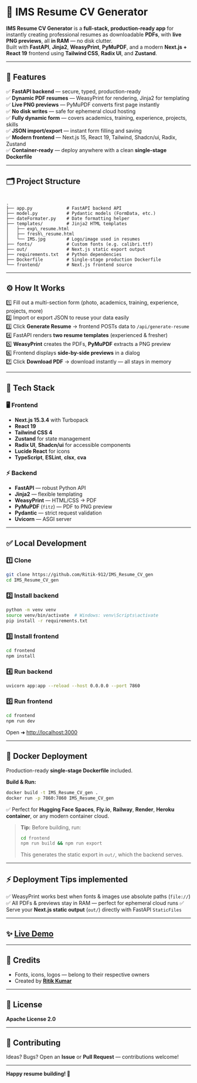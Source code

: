 # 📄 IMS Resume CV Generator

**IMS Resume CV Generator** is a **full-stack, production-ready app** for instantly creating professional resumes as downloadable **PDFs**, with **live PNG previews**, all **in RAM** — no disk clutter.  
Built with **FastAPI**, **Jinja2**, **WeasyPrint**, **PyMuPDF**, and a modern **Next.js + React 19** frontend using **Tailwind CSS**, **Radix UI**, and **Zustand**.

---

## 🚀 Features

✅ **FastAPI backend** — secure, typed, production-ready  
✅ **Dynamic PDF resumes** — WeasyPrint for rendering, Jinja2 for templating  
✅ **Live PNG previews** — PyMuPDF converts first page instantly  
✅ **No disk writes** — safe for ephemeral cloud hosting  
✅ **Fully dynamic form** — covers academics, training, experience, projects, skills  
✅ **JSON import/export** — instant form filling and saving  
✅ **Modern frontend** — Next.js 15, React 19, Tailwind, Shadcn/ui, Radix, Zustand  
✅ **Container-ready** — deploy anywhere with a clean **single-stage Dockerfile**

---

## 🗂️ Project Structure

```

.
├── app.py             # FastAPI backend API
├── model.py           # Pydantic models (FormData, etc.)
├── dateFormater.py    # Date formatting helper
├── templates/         # Jinja2 HTML templates
│   ├── exp\_resume.html
│   ├── fresh\_resume.html
│   └── IMS.jpg        # Logo/image used in resumes
├── fonts/             # Custom fonts (e.g. calibri.ttf)
├── out/               # Next.js static export output
├── requirements.txt   # Python dependencies
├── Dockerfile         # Single-stage production Dockerfile
└── frontend/          # Next.js frontend source

````

---

## ⚙️ How It Works

1️⃣ Fill out a multi-section form (photo, academics, training, experience, projects, more)  
2️⃣ Import or export JSON to reuse your data easily  
3️⃣ Click **Generate Resume** → frontend POSTs data to `/api/generate-resume`  
4️⃣ FastAPI renders **two resume templates** (experienced & fresher)  
5️⃣ **WeasyPrint** creates the PDFs, **PyMuPDF** extracts a PNG preview  
6️⃣ Frontend displays **side-by-side previews** in a dialog  
7️⃣ Click **Download PDF** → download instantly — all stays in memory

---

## 🧩 Tech Stack

### 🖥️ **Frontend**

- **Next.js 15.3.4** with Turbopack
- **React 19**
- **Tailwind CSS 4**
- **Zustand** for state management
- **Radix UI**, **Shadcn/ui** for accessible components
- **Lucide React** for icons
- **TypeScript**, **ESLint**, **clsx**, **cva**

### ⚡ **Backend**

- **FastAPI** — robust Python API
- **Jinja2** — flexible templating
- **WeasyPrint** — HTML/CSS → PDF
- **PyMuPDF** (`fitz`) — PDF to PNG preview
- **Pydantic** — strict request validation
- **Uvicorn** — ASGI server

---

## ✅ Local Development

### 1️⃣ Clone

```bash
git clone https://github.com/Ritik-912/IMS_Resume_CV_gen
cd IMS_Resume_CV_gen
````

### 2️⃣ Install backend

```bash
python -m venv venv
source venv/bin/activate  # Windows: venv\Scripts\activate
pip install -r requirements.txt
```

### 3️⃣ Install frontend

```bash
cd frontend
npm install
```

### 4️⃣ Run backend

```bash
uvicorn app:app --reload --host 0.0.0.0 --port 7860
```

### 5️⃣ Run frontend

```bash
cd frontend
npm run dev
```

Open ➜ [http://localhost:3000](http://localhost:3000)

---

## 🐳 Docker Deployment

Production-ready **single-stage Dockerfile** included.

**Build & Run:**

```bash
docker build -t IMS_Resume_CV_gen .
docker run -p 7860:7860 IMS_Resume_CV_gen
```

✅ Perfect for **Hugging Face Spaces**, **Fly.io**, **Railway**, **Render**, **Heroku container**, or any modern container cloud.

> **Tip:** Before building, run:
>
> ```bash
> cd frontend
> npm run build && npm run export
> ```
>
> This generates the static export in `out/`, which the backend serves.

---

## ⚡ Deployment Tips implemented

✅ WeasyPrint works best when fonts & images use absolute paths (`file://`)
✅ All PDFs & previews stay in RAM — perfect for ephemeral cloud runs
✅ Serve your **Next.js static output** (`out/`) directly with FastAPI `StaticFiles`

---

## ✨ [Live Demo](https://huggingface.co/spaces/ritik22912/IMS_Resume_CV_gen_)

---

## 🙌 Credits

* Fonts, icons, logos — belong to their respective owners
* Created by [**Ritik Kumar**](https://www.linkedin.com/in/ritik-kumar-886a1422b/)

---

## 📜 License

**Apache License 2.0**

---

## 🤝 Contributing

Ideas? Bugs? Open an **Issue** or **Pull Request** — contributions welcome!

---

**Happy resume building! 🚀**

```